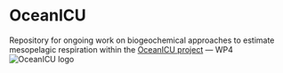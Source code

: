 # OceanICU
Repository for ongoing work on biogeochemical approaches to estimate mesopelagic respiration within the [OceanICU project](https://ocean-icu.eu/) — WP4
![OceanICU logo](https://ocean-icu.eu/wp-content/uploads/elementor/thumbs/OceanICU_logo_1.4-2-q553agqz0l9ywwwpp5ahc57flyormim6r95wfhkao0.png)
